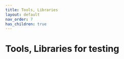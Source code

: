 ```yaml
---
title: Tools, Libraries
layout: default
nav_order: 7
has_children: true
---
```


# Tools, Libraries for testing